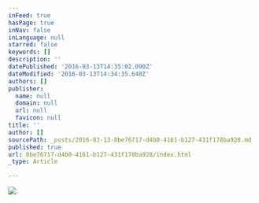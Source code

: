 ```yaml
---
inFeed: true
hasPage: true
inNav: false
inLanguage: null
starred: false
keywords: []
description: ''
datePublished: '2016-03-13T14:35:02.090Z'
dateModified: '2016-03-13T14:34:35.648Z'
authors: []
publisher:
  name: null
  domain: null
  url: null
  favicon: null
title: ''
author: []
sourcePath: _posts/2016-03-13-0be76717-d4b0-4161-b127-431f178ba928.md
published: true
url: 0be76717-d4b0-4161-b127-431f178ba928/index.html
_type: Article

---
```

![](https://the-grid-user-content.s3-us-west-2.amazonaws.com/f6833737-c471-48ef-a1da-a72e2e3ead63.jpg)